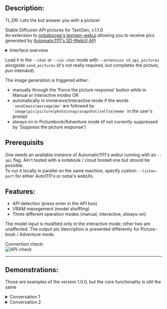 ## Description:
TL;DR: Lets the bot answer you with a picture!  

Stable Diffusion API pictures for TextGen, v.1.1.0  
An extension to [oobabooga's textgen-webui](https://github.com/oobabooga/text-generation-webui) allowing you to receive pics generated by [Automatic1111's SD-WebUI API](https://github.com/AUTOMATIC1111/stable-diffusion-webui)

<details>
<summary>Interface overview</summary>

![Interface](https://raw.githubusercontent.com/Brawlence/texgen-webui-SD_api_pics/main/illust/Interface.jpg)

</details>

Load it in the `--chat` or `--cai-chat` mode with `--extension sd_api_pictures` alongside `send_pictures` (it's not really required, but completes the picture, *pun intended*).  

The image generation is triggered either:  
- manually through the 'Force the picture response' button while in Manual or Interactive modes OR  
- automatically in Immersive/Interactive mode if the words `'send|main|message|me'` are followed by `'image|pic|picture|photo|snap|snapshot|selfie|meme'` in the user's prompt  
- always on in Picturebook/Adventure mode (if not currently suppressed by 'Suppress the picture response')  

## Prerequisits

One needs an available instance of Automatic1111's webui running with an `--api` flag. Ain't tested with a notebook / cloud hosted one but should be possible.   
To run it locally in parallel on the same machine, specify custom `--listen-port` for either Auto1111's or ooba's webUIs.  

## Features:
- API detection (press enter in the API box)  
- VRAM management (model shuffling)  
- Three different operation modes (manual, interactive, always-on)  

The model input is modified only in the interactive mode; other two are unaffected. The output pic description is presented differently for Picture-book / Adventure mode.  

Connection check:  
![API-check](https://raw.githubusercontent.com/Brawlence/texgen-webui-SD_api_pics/main/illust/API-check.gif) 

---

## Demonstrations:

Those are examples of the version 1.0.0, but the core functionality is still the same

<details>
<summary>Conversation 1</summary>

![EXA1](https://user-images.githubusercontent.com/42910943/224866564-939a3bcb-e7cf-4ac0-a33f-b3047b55054d.jpg)
![EXA2](https://user-images.githubusercontent.com/42910943/224866566-38394054-1320-45cf-9515-afa76d9d7745.jpg)
![EXA3](https://user-images.githubusercontent.com/42910943/224866568-10ea47b7-0bac-4269-9ec9-22c387a13b59.jpg)
![EXA4](https://user-images.githubusercontent.com/42910943/224866569-326121ad-1ea1-4874-9f6b-4bca7930a263.jpg)


</details>

<details>
<summary>Conversation 2</summary>

![Hist1](https://user-images.githubusercontent.com/42910943/224865517-c6966b58-bc4d-4353-aab9-6eb97778d7bf.jpg)
![Hist2](https://user-images.githubusercontent.com/42910943/224865527-b2fe7c2e-0da5-4c2e-b705-42e233b07084.jpg)
![Hist3](https://user-images.githubusercontent.com/42910943/224865535-a38d94e7-8975-4a46-a655-1ae1de41f85d.jpg)

</details>

